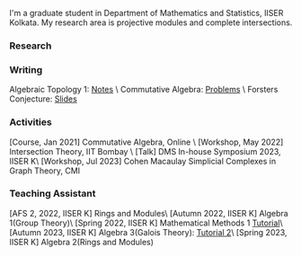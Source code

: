 I'm a graduate student in Department of Mathematics and Statistics, IISER Kolkata. My research area is projective modules and complete intersections. 
### Research
### Writing 
Algebraic Topology 1: [Notes](https://drive.google.com/file/d/1CiOtkQuDSkNzhnpY5FrdNn8u23JM0h0f/view?usp=drive_link) \\
Commutative Algebra: [Problems](https://drive.google.com/file/d/1GIkcKE-dkl3VFcWoTAgIXKCPPhWCBTxT/view?usp=drive_link) \\
Forsters Conjecture: [Slides](https://drive.google.com/file/d/1MbWmwXFLWiEifhhe9zZ3gOO11OdNytWt/view?usp=drive_link) 
### Activities
[Course, Jan 2021] Commutative Algebra, Online \\
[Workshop, May 2022] Intersection Theory, IIT Bombay \\
[Talk] DMS In-house Symposium 2023, IISER K\\
[Workshop, Jul 2023] Cohen Macaulay Simplicial Complexes in Graph Theory, CMI 


### Teaching Assistant
[AFS 2, 2022, IISER K] Rings and Modules\\
[Autumn 2022, IISER K] Algebra 1(Group Theory)\\
[Spring 2022, IISER K] Mathematical Methods 1 [Tutorial](https://drive.google.com/drive/folders/1avP2oM5lM4Oatf9ptTJcg6-uBQvNO53c?usp=drive_link)\\
[Autumn 2023, IISER K] Algebra 3(Galois Theory): [Tutorial 2](https://drive.google.com/file/d/1nSNkaIavsAHcaig6S3XALxJNp49S_VQv/view?usp=drive_link)\\
[Spring 2023, IISER K] Algebra 2(Rings and Modules) 
